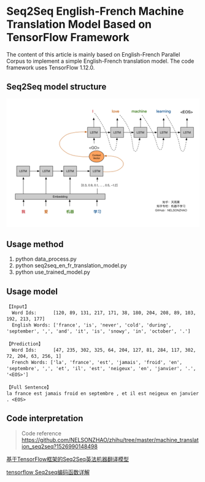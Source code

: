 # Seq2Seq English-French Machine Translation Model Based on TensorFlow Framework

The content of this article is mainly based on English-French Parallel Corpus to implement a simple English-French translation model. The code framework uses TensorFlow 1.12.0.


## Seq2Seq model structure
![](pic.png)

## Usage method
1. python data_process.py
2. python seq2seq_en_fr_translation_model.py
3. python use_trained_model.py

## Usage model

```
【Input】
  Word Ids:      [120, 89, 131, 217, 171, 38, 180, 204, 208, 89, 103, 192, 213, 177]
  English Words: ['france', 'is', 'never', 'cold', 'during', 'september', ',', 'and', 'it', 'is', 'snowy', 'in', 'october', '.']

【Prediction】
  Word Ids:      [47, 235, 302, 325, 64, 204, 127, 81, 284, 117, 302, 72, 204, 63, 256, 1]
  French Words: ['la', 'france', 'est', 'jamais', 'froid', 'en', 'septembre', ',', 'et', 'il', 'est', 'neigeux', 'en', 'janvier', '.', '<EOS>']

【Full Sentence】
la france est jamais froid en septembre , et il est neigeux en janvier . <EOS>
```

## Code interpretation
> Code reference https://github.com/NELSONZHAO/zhihu/tree/master/machine_translation_seq2seq?1526990148498

[基于TensorFlow框架的Seq2Seq英法机器翻译模型](https://zhuanlan.zhihu.com/p/37148308)

[tensorflow Seq2seq编码函数详解](https://www.jianshu.com/p/9925171f692f)

